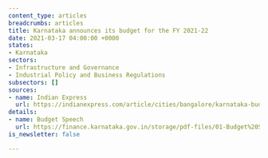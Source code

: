 ```yaml
---
content_type: articles
breadcrumbs: articles
title: Karnataka announces its budget for the FY 2021-22
date: 2021-03-17 04:00:00 +0000
states:
- Karnataka
sectors:
- Infrastructure and Governance
- Industrial Policy and Business Regulations
subsectors: []
sources:
- name: Indian Express
  url: https://indianexpress.com/article/cities/bangalore/karnataka-budget-bengaluru-gets-rs-7795-crore-for-development-7219752/
details:
- name: Budget Speech
  url: https://finance.karnataka.gov.in/storage/pdf-files/01-Budget%20Speech%20(English)%20Final.pdf
is_newsletter: false

---
```

